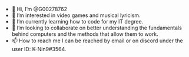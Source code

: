 - 👋 Hi, I’m @G00278762
- 👀 I’m interested in video games and musical lyricism.
- 🌱 I’m currently learning how to code for my IT degree.
- 💞️ I’m looking to collaborate on better understanding the fundamentals behind computers and the methods that allow them to work.
- 📫 How to reach me I can be reached by email or on discord under the user ID: K-Nin9#3564.

<!---
G00278762/G00278762 is a ✨ special ✨ repository because its `README.md` (this file) appears on your GitHub profile.
You can click the Preview link to take a look at your changes.
--->

